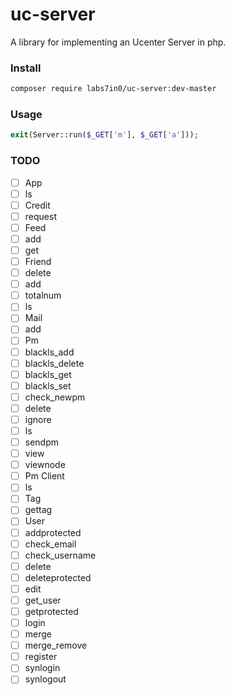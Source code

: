 uc-server
===
A library for implementing an Ucenter Server in php.

### Install

```bash
composer require labs7in0/uc-server:dev-master
```

### Usage

```php
exit(Server::run($_GET['m'], $_GET['a']));
```

### TODO

* [ ] App
 * [ ] ls
* [ ] Credit
 * [ ] request
* [ ] Feed
 * [ ] add
 * [ ] get
* [ ] Friend
 * [ ] delete
 * [ ] add
 * [ ] totalnum
 * [ ] ls
* [ ] Mail
 * [ ] add
* [ ] Pm
 * [ ] blackls_add
 * [ ] blackls_delete
 * [ ] blackls_get
 * [ ] blackls_set
 * [ ] check_newpm
 * [ ] delete
 * [ ] ignore
 * [ ] ls
 * [ ] sendpm
 * [ ] view
 * [ ] viewnode
* [ ] Pm Client
 * [ ] ls
* [ ] Tag
 * [ ] gettag
* [ ] User
 * [ ] addprotected
 * [ ] check_email
 * [ ] check_username
 * [ ] delete
 * [ ] deleteprotected
 * [ ] edit
 * [ ] get_user
 * [ ] getprotected
 * [ ] login
 * [ ] merge
 * [ ] merge_remove
 * [ ] register
 * [ ] synlogin
 * [ ] synlogout